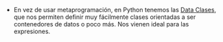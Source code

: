 - En vez de usar metaprogramación, en Python tenemos las 
  [Data Clases](https://docs.python.org/3/library/dataclasses.html), que nos permiten
  definir muy fácilmente clases orientadas a ser contenedores de datos o poco
  más. Nos vienen ideal para las expresiones. 
